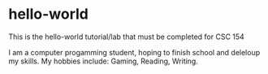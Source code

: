 # hello-world
This is the hello-world tutorial/lab that must be completed for CSC 154

I am a computer progamming student, hoping to finish school and deleloup my skills. 
My hobbies include: Gaming, Reading, Writing.
